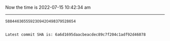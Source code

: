 Now the time is 2022-07-15 10:42:34 am

---

<small>5884463655592309420498379528654</small>

```txt

Latest commit SHA is: 6a6d1695daacbeacdec89c7f204c1adf92d46078
```
